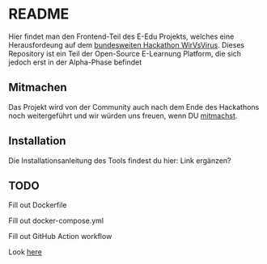 # README

Hier findet man den Frontend-Teil des E-Edu Projekts, welches eine Herausfordeung auf dem [bundesweiten Hackathon WirVsVirus](https://wirvsvirushackathon.org/). Dieses Repository ist ein Teil der Open-Source E-Learnung Platform, die sich jedoch erst in der Alpha-Phase befindet

## Mitmachen

Das Projekt wird von der Community auch nach dem Ende des Hackathons noch weitergeführt und wir würden uns freuen, wenn DU [mitmachst](https://discord.gg/MZhy5hd).

## Installation

Die Installationsanleitung des Tools findest du hier: Link ergänzen?

## TODO

Fill out Dockerfile

Fill out docker-compose.yml

Fill out GitHub Action workflow

Look [here](https://github.com/E-Edu/frontend/projects/2)
